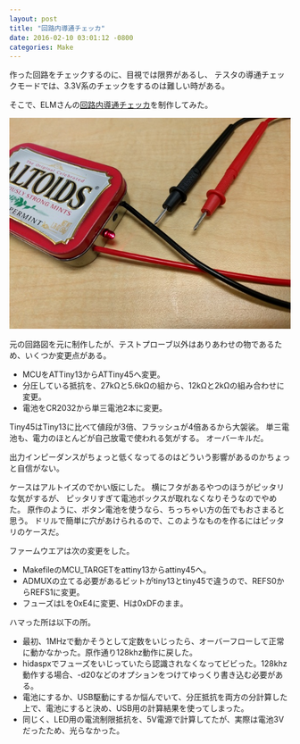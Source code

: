 ```yaml
---
layout: post
title: "回路内導通チェッカ"
date: 2016-02-10 03:01:12 -0800
categories: Make
---
```

作った回路をチェックするのに、目視では限界があるし、
テスタの導通チェックモードでは、3.3V系のチェックをするのは難しい時がある。

そこで、ELMさんの[回路内導通チェッカ](http://elm-chan.org/works/cch/report.html)を制作してみた。

![回路検査機](/assets/2016-02-10-circuit-checker/cch.jpg)

元の回路図を元に制作したが、テストプローブ以外はありあわせの物であるため、いくつか変更点がある。

- MCUをATTiny13からATTiny45へ変更。
- 分圧している抵抗を、27kΩと5.6kΩの組から、12kΩと2kΩの組み合わせに変更。
- 電池をCR2032から単三電池2本に変更。

Tiny45はTiny13に比べて値段が3倍、フラッシュが4倍あるから大袈裟。
単三電池も、電力のほとんどが自己放電で使われる気がする。
オーバーキルだ。

出力インピーダンスがちょっと低くなってるのはどういう影響があるのかちょっと自信がない。

ケースはアルトイズのでかい版にした。
横にフタがあるやつのほうがピッタリな気がするが、
ピッタリすぎて電池ボックスが取れなくなりそうなのでやめた。
原作のように、ボタン電池を使うなら、ちっちゃい方の缶でもおさまると思う。
ドリルで簡単に穴があけられるので、このようなものを作るにはピッタリのケースだ。

ファームウエアは次の変更をした。

- MakefileのMCU_TARGETをattiny13からattiny45へ。
- ADMUXの立てる必要があるビットがtiny13とtiny45で違うので、REFS0からREFS1に変更。
- フューズはLを0xE4に変更、Hは0xDFのまま。

ハマった所は以下の所。

- 最初、1MHzで動かそうとして定数をいじったら、オーバーフローして正常に動かなかった。原作通り128khz動作に戻した。
- hidaspxでフューズをいじっていたら認識されなくなってビビった。128khz動作する場合、-d20などのオプションをつけてゆっくり書き込む必要がある。
- 電池にするか、USB駆動にするか悩んでいて、分圧抵抗を両方の分計算した上で、電池にすると決め、USB用の計算結果を使ってしまった。
- 同じく、LED用の電流制限抵抗を、5V電源で計算してたが、実際は電池3Vだったため、光らなかった。
